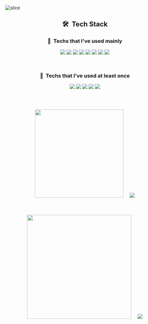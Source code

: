 
![slice](https://capsule-render.vercel.app/api?type=slice&color=auto&height=200&text=Msik&fontAlign=70&rotate=13&fontAlignY=25&desc=GoodDay%20To%20Coding%20.&descAlign=70.&descAlignY=44)

<h2 align="center">🛠&nbsp; Tech Stack </h2>

<h3 align="center">🚀&nbsp; Techs that I've used mainly</h3>

<p align="center">
  <img src="https://img.shields.io/badge/HTML5-E34F26?style=flat-square&logo=HTML5&logoColor=white"/>
  <img src="https://img.shields.io/badge/CSS3-1572B6?style=flat-square&logo=css3&logoColor=white"/>
  <img src="https://img.shields.io/badge/Javascript-F7DF1E?style=flat-square&logo=javascript&logoColor=white"/>
  <img src="https://img.shields.io/badge/Redux-764ABC?style=flat-square&logo=Redux&logoColor=white"/>
  <img src="https://img.shields.io/badge/React-61DAFB?style=flat-square&logo=React&logoColor=white"/>
  <img src="https://img.shields.io/badge/Sass-E10098?style=flat-square&logo=Sass&logoColor=white"/>
  <img src="https://img.shields.io/badge/Python-3776AB?style=flat-square&logo=Python&logoColor=white"/>
  <img src="https://img.shields.io/badge/Typescript%20CSS-06B6D4?style=flat-square&logo=Tailwind%20CSS&logoColor=white"/>
</p>
 <br />
<h3 align="center">📌&nbsp; Techs that I've used at least once</h3>
<p align="center">
  <img src="https://img.shields.io/badge/java-C21325?style=flat-square&logo=Java&logoColor=white"/>
  <img src="https://img.shields.io/badge/Android-009639?style=flat-square&logo=Android&logoColor=white"/>
  <img src="https://img.shields.io/badge/MySQL-2496ED?style=flat-square&logo=MySQL&logoColor=white"/>
  <img src="https://img.shields.io/badge/Tailwind%20CSS-E10098?style=flat-square&logo=Tailwind%20CSS&logoColor=white"/>
  <img src="https://img.shields.io/badge/BootStrap-092E20?style=flat-square&logo=BootStrap&logoColor=white"/>
  <br />
  <br />
</p>
<br />
<p align="center">
<img src="https://github.com/TheDudeThatCode/TheDudeThatCode/blob/master/Assets/Developer.gif" width="280px">&nbsp&nbsp&nbsp&nbsp
<img src="https://github-readme-stats.vercel.app/api/top-langs/?username=KIMMIKSIK&layout=compact&theme=solarized-light"/>
  <br />
  <br />
  <br />
  <br />
<img src="https://github.com/TheDudeThatCode/TheDudeThatCode/blob/master/Assets/Designer.gif" width="330px">&nbsp&nbsp&nbsp&nbsp
<img src="https://github-readme-stats.vercel.app/api?username=KIMMIKSIK&count_private=true&show_icons=true&theme=slateorange"/>
</p>




<br />
<!-- <p align="center">
 <img src="https://capsule-render.vercel.app/api?type=waving&color=brown&height=100&Width=200&section=footer"/>
</p> -->


